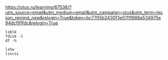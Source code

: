 https://otus.ru/learning/67536/?utm_source=email&utm_medium=email&utm_campaign=otus&utm_term=lesson_remind_new&relogin=True&token=bc7705b2430f3e5111f988a534975e94dcf91fdc&relogin=True

```
lsblk
fdisk -l
df -h

lshw
lsscsi
```
